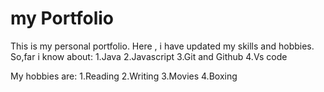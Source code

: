 
# my Portfolio
This is my personal portfolio.
Here , i have updated my skills and hobbies.
So,far i know about:
1.Java
2.Javascript
3.Git and Github
4.Vs code

My hobbies are:
1.Reading
2.Writing
3.Movies
4.Boxing

